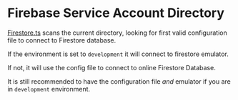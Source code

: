 # Firebase Service Account Directory

[Firestore.ts](../Firestore.ts) scans the current directory, looking for first valid configuration file to connect to Firestore database.

If the environment is set to `development` it will connect to firestore emulator.

If not, it will use the config file to connect to online Firestore Database.

It is still recommended to have the configuration file _and_ emulator if you are in `development` environment.
